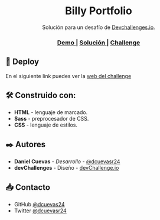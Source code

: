 <h1 align="center">Billy Portfolio</h1>

<div align="center">
    Solución para un desafío de  <a href="http://devchallenges.io" target="_blank">Devchallenges.io</a>.
</div>

<div align="center">
  <h3>
    <a href="dcuevas24.github.io/billyportfolio/">
      Demo
    </a>
    <span> | </span>
    <a href="https://github.com/dcuevas24/BillyPortfolio">
      Solución
    </a>
    <span> | </span>
    <a href="https://devchallenges.io/challenges/5ZnOYsSXM24JWnCsNFlt">
      Challenge
    </a>
  </h3>
</div>

## 🚀 Deploy

En el siguiente link puedes ver la [web del challenge](dcuevas24.github.io/billyportfolio/ "web del challenge")

## 🛠️ Construido con:

- **HTML** - lenguaje de marcado.
- **Sass** - preprocesador de CSS.
- **CSS** - lenguaje de estilos.

## ✒️ Autores

- **Daniel Cuevas** - _Desarrollo_ - [@dcuevasr24](https://twitter.com/dcuevasr24 "@dcuevasr24")
- **devChallenges** - Diseño - [devChallenge.io](https://devchallenges.io/ "devChallenge.io")

## 📥 Contacto

- GitHub [@dcuevas24](https://github.com/dcuevas24)
- Twitter [@dcuevasr24](https://twitter.com/dcuevasr24)
